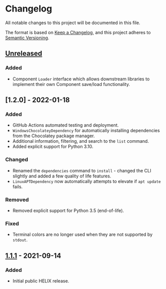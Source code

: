 # Changelog
All notable changes to this project will be documented in this file.

The format is based on [Keep a Changelog](https://keepachangelog.com/en/1.0.0/),
and this project adheres to [Semantic Versioning](https://semver.org/spec/v2.0.0.html).

## [Unreleased]
### Added
- Component `Loader` interface which allows downstream libraries to implement
  their own Component save/load functionality.

## [1.2.0] - 2022-01-18
### Added
- GitHub Actions automated testing and deployment.
- `WindowsChocolateyDependency` for automatically installing dependencies from
  the Chocolatey package manager.
- Additional information, filtering, and search to the `list` command.
- Added explicit support for Python 3.10.

### Changed
- Renamed the `dependencies` command to `install` - changed the CLI slightly
  and added a few quality of life features.
- `LinuxAPTDependency` now automatically attempts to elevate if `apt update`
  fails.

### Removed
- Removed explicit support for Python 3.5 (end-of-life).

### Fixed
- Terminal colors are no longer used when they are not supported by `stdout`.

## [1.1.1] - 2021-09-14
### Added
- Initial public HELIX release.

[Unreleased]: https://github.com/helix-datasets/helix/compare/v1.1.1...HEAD
[1.1.1]: https://github.com/helix-datasets/helix/releases/tag/v1.1.1
